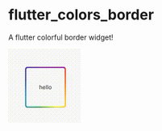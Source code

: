 # flutter_colors_border

A flutter colorful border widget!

![Image text](https://github.com/andfaraway/flutter_colors_border/blob/main/example.gif)



